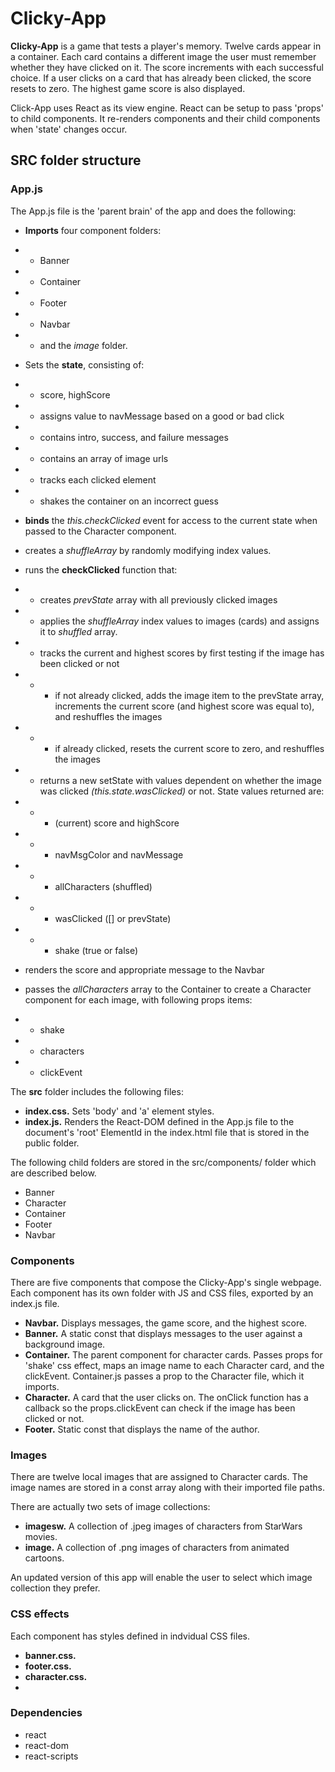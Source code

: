 # Clicky-App

__Clicky-App__ is a game that tests a player's memory. Twelve cards appear in a container. Each card contains a different image the user must remember whether they have clicked on it. The score increments with each successful choice. If a user clicks on a card that has already been clicked, the score resets to zero. The highest game score is also displayed.

Click-App uses React as its view engine. React can be setup to pass 'props' to child components. It re-renders components and their child components when 'state' changes occur.

## SRC folder structure

### App.js

The App.js file is the 'parent brain' of the app and does the following:

* __Imports__ four component folders:
* * Banner
* * Container
* * Footer
* * Navbar 
* * and the *image* folder.
* Sets the __state__, consisting of:
* * score, highScore
* * assigns value to navMessage based on a good or bad click
* * contains intro, success, and failure messages
* * contains an array of image urls
* * tracks each clicked element
* * shakes the container on an incorrect guess

* __binds__ the *this.checkClicked* event for access to the current state when passed to the Character component.
* creates a *shuffleArray* by randomly modifying index values.
* runs the __checkClicked__ function that:
* * creates *prevState* array with all previously clicked images
* * applies the *shuffleArray* index values to images (cards) and assigns it to *shuffled* array.
* * tracks the current and highest scores by first testing if the image has been clicked or not
* * * if not already clicked, adds the image item to the prevState array, increments the current score (and highest score was equal to), and reshuffles the images
* * * if already clicked, resets the current score to zero, and reshuffles the images
* * returns a new setState with values dependent on whether the image was clicked *(this.state.wasClicked)* or not. State values returned are:
* * * (current) score and highScore
* * * navMsgColor and navMessage
* * * allCharacters (shuffled)
* * * wasClicked ([] or prevState)
* * * shake (true or false)
* renders the score and appropriate message to the Navbar
* passes the *allCharacters* array to the Container to create a Character component for each image, with following props items:
* * shake
* * characters
* * clickEvent

The __src__ folder includes the following files:

* __index.css.__ Sets 'body' and 'a' element styles.
* __index.js.__ Renders the React-DOM defined in the App.js file to the document's 'root' ElementId in the index.html file that is stored in the public folder.

The following child folders are stored in the src/components/ folder which are described below.

* Banner
* Character
* Container
* Footer
* Navbar


### Components

There are five components that compose the Clicky-App's single webpage. Each component has its own folder with JS and CSS files, exported by an index.js file.

* __Navbar.__ Displays messages, the game score, and the highest score. 
* __Banner.__ A static const that displays messages to the user against a background image.
* __Container.__ The parent component for character cards. Passes props for 'shake' css effect, maps an image name to each Character card, and the clickEvent. Container.js passes a prop to the Character file, which it imports.
* __Character.__ A card that the user clicks on. The onClick function has a callback so the props.clickEvent can check if the image has been clicked or not.
* __Footer.__ Static const that displays the name of the author.

### Images

There are twelve local images that are assigned to Character cards. The image names are stored in a const array along with their imported file paths. 

There are actually two sets of image collections:
* __imagesw.__ A collection of .jpeg images of characters from StarWars movies.
* __image.__ A collection of .png images of characters from animated cartoons.
  
An updated version of this app will enable the user to select which image collection they prefer.

### CSS effects

Each component has styles defined in indvidual CSS files.

* __banner.css.__ 
* __footer.css.__  
* __character.css.__
* 


### Dependencies

* react
* react-dom
* react-scripts

